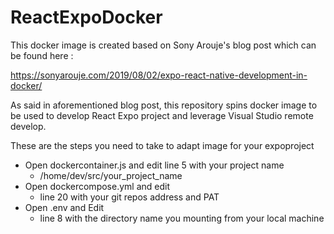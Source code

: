 # ReactExpoDocker


This docker image is created based on Sony Arouje's blog post which can be found here :

https://sonyarouje.com/2019/08/02/expo-react-native-development-in-docker/

As said in aforementioned blog post, this repository spins docker image to be used
to develop React Expo project and leverage Visual Studio remote develop.

These are the steps you need to take to adapt image for your expoproject
- Open dockercontainer.js and edit line 5 with your project name
  - /home/dev/src/your_project_name
- Open dockercompose.yml and edit
  - line 20 with your git repos address and PAT
- Open .env and Edit
  - line 8 with the directory name you mounting from your local machine
